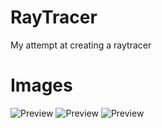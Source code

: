 RayTracer
=========

My attempt at creating a raytracer

Images
=======

![Preview](http://i.imgur.com/yT1llCp.png "Preview #1")
![Preview](http://i.imgur.com/KUhZfeU.png "Preview #2")
![Preview](http://i.imgur.com/LLWDMT7.png "Preview #3")
